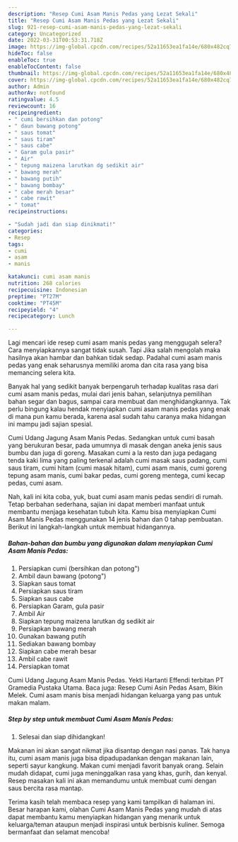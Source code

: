 ```yaml
---
description: "Resep Cumi Asam Manis Pedas yang Lezat Sekali"
title: "Resep Cumi Asam Manis Pedas yang Lezat Sekali"
slug: 921-resep-cumi-asam-manis-pedas-yang-lezat-sekali
category: Uncategorized
date: 2022-03-31T00:53:31.718Z
image: https://img-global.cpcdn.com/recipes/52a11653ea1fa14e/680x482cq70/cumi-asam-manis-pedas-foto-resep-utama.jpg
hideToc: false
enableToc: true
enableTocContent: false
thumbnail: https://img-global.cpcdn.com/recipes/52a11653ea1fa14e/680x482cq70/cumi-asam-manis-pedas-foto-resep-utama.jpg
cover: https://img-global.cpcdn.com/recipes/52a11653ea1fa14e/680x482cq70/cumi-asam-manis-pedas-foto-resep-utama.jpg
author: Admin
authorAv: notfound
ratingvalue: 4.5
reviewcount: 16
recipeingredient:
- " cumi bersihkan dan potong"
- " daun bawang potong"
- " saus tomat"
- " saus tiram"
- " saus cabe"
- " Garam gula pasir"
- " Air"
- " tepung maizena larutkan dg sedikit air"
- " bawang merah"
- " bawang putih"
- " bawang bombay"
- " cabe merah besar"
- " cabe rawit"
- " tomat"
recipeinstructions:

- "Sudah jadi dan siap dinikmati!"
categories:
- Resep
tags:
- cumi
- asam
- manis

katakunci: cumi asam manis 
nutrition: 268 calories
recipecuisine: Indonesian
preptime: "PT27M"
cooktime: "PT45M"
recipeyield: "4"
recipecategory: Lunch

---
```



Lagi mencari ide resep cumi asam manis pedas yang menggugah selera? Cara menyiapkannya sangat tidak susah. Tapi Jika salah mengolah maka hasilnya akan hambar dan bahkan tidak sedap. Padahal cumi asam manis pedas yang enak seharusnya memiliki aroma dan cita rasa yang bisa memancing selera kita.


Banyak hal yang sedikit banyak berpengaruh terhadap kualitas rasa dari cumi asam manis pedas, mulai dari jenis bahan, selanjutnya pemilihan bahan segar dan bagus, sampai cara membuat dan menghidangkannya. Tak perlu bingung kalau hendak menyiapkan cumi asam manis pedas yang enak di mana pun kamu berada, karena asal sudah tahu caranya maka hidangan ini mampu jadi sajian spesial.

Cumi Udang Jagung Asam Manis Pedas. Sedangkan untuk cumi basah yang berukuran besar, pada umumnya di masak dengan aneka jenis saus bumbu dan juga di goreng. Masakan cumi a la resto dan juga pedagang tenda kaki lima yang paling terkenal adalah cumi masak saus padang, cumi saus tiram, cumi hitam (cumi masak hitam), cumi asam manis, cumi goreng tepung asam manis, cumi bakar pedas, cumi goreng mentega, cumi kecap pedas, cumi asam.


Nah, kali ini kita coba, yuk, buat cumi asam manis pedas sendiri di rumah. Tetap berbahan sederhana, sajian ini dapat memberi manfaat untuk membantu menjaga kesehatan tubuh kita. Kamu bisa menyiapkan Cumi Asam Manis Pedas menggunakan 14 jenis bahan dan 0 tahap pembuatan. Berikut ini langkah-langkah untuk membuat hidangannya.

<!--inarticleads1-->

##### Bahan-bahan dan bumbu yang digunakan dalam menyiapkan Cumi Asam Manis Pedas:

1. Persiapkan  cumi (bersihkan dan potong&#34;)
1. Ambil  daun bawang (potong&#34;)
1. Siapkan  saus tomat
1. Persiapkan  saus tiram
1. Siapkan  saus cabe
1. Persiapkan  Garam, gula pasir
1. Ambil  Air
1. Siapkan  tepung maizena larutkan dg sedikit air
1. Persiapkan  bawang merah
1. Gunakan  bawang putih
1. Sediakan  bawang bombay
1. Siapkan  cabe merah besar
1. Ambil  cabe rawit
1. Persiapkan  tomat


Cumi Udang Jagung Asam Manis Pedas. Yekti Hartanti Effendi terbitan PT Gramedia Pustaka Utama. Baca juga: Resep Cumi Asin Pedas Asam, Bikin Melek. Cumi asam manis bisa menjadi hidangan keluarga yang pas untuk makan malam. 

<!--inarticleads2-->

##### Step by step untuk membuat Cumi Asam Manis Pedas:


1. Selesai dan siap dihidangkan!

Makanan ini akan sangat nikmat jika disantap dengan nasi panas. Tak hanya itu, cumi asam manis juga bisa dipadupadankan dengan makanan lain, seperti sayur kangkung. Makan cumi menjadi favorit banyak orang. Selain mudah didapat, cumi juga meninggalkan rasa yang khas, gurih, dan kenyal. Resep masakan kali ini akan memandumu untuk membuat cumi dengan saus bercita rasa mantap. 

Terima kasih telah membaca resep yang kami tampilkan di halaman ini. Besar harapan kami, olahan Cumi Asam Manis Pedas yang mudah di atas dapat membantu kamu menyiapkan hidangan yang menarik untuk keluarga/teman ataupun menjadi inspirasi untuk berbisnis kuliner. Semoga bermanfaat dan selamat mencoba!
